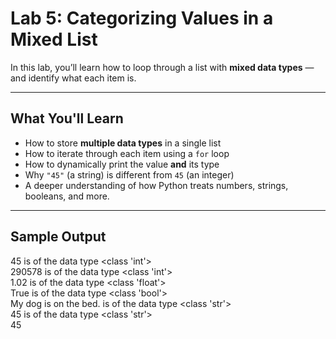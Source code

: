 # Lab 5: Categorizing Values in a Mixed List

In this lab, you’ll learn how to loop through a list with **mixed data types** — and identify what each item is.

---

## What You'll Learn

- How to store **multiple data types** in a single list  
- How to iterate through each item using a `for` loop  
- How to dynamically print the value **and** its type  
- Why `"45"` (a string) is different from `45` (an integer)
- A deeper understanding of how Python treats numbers, strings, booleans, and more.

---

## Sample Output
45 is of the data type <class 'int'>  
290578 is of the data type <class 'int'>  
1.02 is of the data type <class 'float'>  
True is of the data type <class 'bool'>  
My dog is on the bed. is of the data type <class 'str'>  
45 is of the data type <class 'str'>  
45

